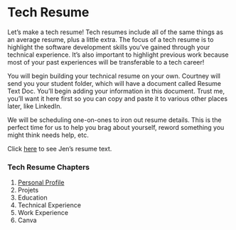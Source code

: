 # Tech Resume

Let’s make a tech resume! Tech resumes include all of the same things as an average resume, plus a little extra. The focus of a tech resume is to highlight the software development skills you’ve gained through your technical experience. It’s also important to highlight previous work because most of your past experiences will be transferable to a tech career! 

You will begin building your technical resume on your own. Courtney will send you your student folder, which will have a document called Resume Text Doc. You’ll begin adding your information in this document. Trust me, you’ll want it here first so you can copy and paste it to various other places later, like LinkedIn. 

We will be scheduling one-on-ones to iron out resume details. This is the perfect time for us to help you brag about yourself, reword something you might think needs help, etc. 

Click [here](https://docs.google.com/document/d/164kmGef9D-vU9bGbme7YeEmmRFDCmA2bM1Gkw_g8aHM/edit?usp=sharing) to see Jen’s resume text.

### Tech Resume Chapters

1. [Personal Profile](/book-1-tech-resumes/personalprofile.md) 
2. Projets 
3. Education 
4. Technical Experience
5. Work Experience  
6. Canva